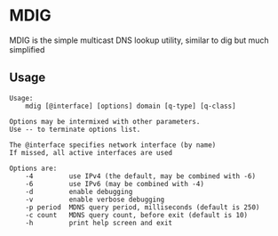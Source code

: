 # MDIG

MDIG is the simple multicast DNS lookup utility, similar to dig but
much simplified

## Usage

    Usage:
        mdig [@interface] [options] domain [q-type] [q-class]

    Options may be intermixed with other parameters.
    Use -- to terminate options list.

    The @interface specifies network interface (by name)
    If missed, all active interfaces are used

    Options are:
        -4         use IPv4 (the default, may be combined with -6)
        -6         use IPv6 (may be combined with -4)
        -d         enable debugging
        -v         enable verbose debugging
        -p period  MDNS query period, milliseconds (default is 250)
        -c count   MDNS query count, before exit (default is 10)
        -h         print help screen and exit

<!-- vim:ts=8:sw=4:et:tw=72:
-->


